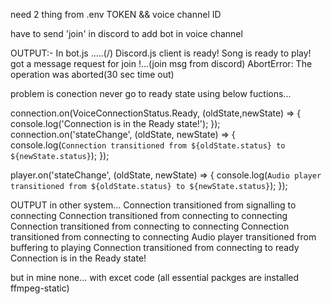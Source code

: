 need 2 thing from .env TOKEN && voice channel ID
 
have to send 'join' in discord to add bot in voice channel


OUTPUT:-
    In bot.js .....(/)
    Discord.js client is ready!
    Song is ready to play!
    got a message 
    request for join !...(join msg from discord)
    AbortError: The operation was aborted(30 sec time out)
 
 problem is conection never go to ready state
 using below fuctions...

connection.on(VoiceConnectionStatus.Ready, (oldState,newState) => {
      console.log('Connection is in the Ready state!');
});
connection.on('stateChange', (oldState, newState) => {
    console.log(`Connection transitioned from ${oldState.status} to ${newState.status}`);
});

player.on('stateChange', (oldState, newState) => {
   console.log(`Audio player transitioned from ${oldState.status} to ${newState.status}`);
});

 OUTPUT in other system...
Connection transitioned from signalling to connecting
Connection transitioned from connecting to connecting
Connection transitioned from connecting to connecting
Connection transitioned from connecting to connecting
Audio player transitioned from buffering to playing
Connection transitioned from connecting to ready
Connection is in the Ready state!

but in mine none...
with excet code (all essential packges are installed ffmpeg-static)

